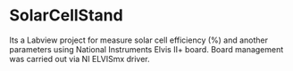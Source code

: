 # SolarCellStand
Its a Labview project for measure solar cell efficiency (%) and another parameters using National Instruments Elvis II+ board. Board management was carried out via NI ELVISmx driver.
